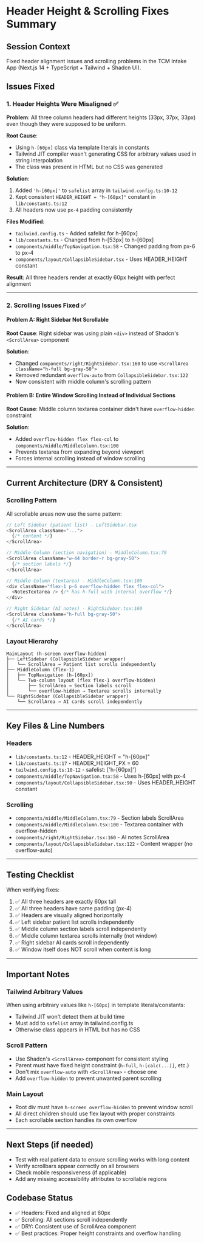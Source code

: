 # Header Height & Scrolling Fixes Summary

## Session Context
Fixed header alignment issues and scrolling problems in the TCM Intake App (Next.js 14 + TypeScript + Tailwind + Shadcn UI).

## Issues Fixed

### 1. Header Heights Were Misaligned ✅
**Problem**: All three column headers had different heights (33px, 37px, 33px) even though they were supposed to be uniform.

**Root Cause**:
- Using `h-[60px]` class via template literals in constants
- Tailwind JIT compiler wasn't generating CSS for arbitrary values used in string interpolation
- The class was present in HTML but no CSS was generated

**Solution**:
1. Added `'h-[60px]'` to `safelist` array in `tailwind.config.ts:10-12`
2. Kept consistent `HEADER_HEIGHT = "h-[60px]"` constant in `lib/constants.ts:12`
3. All headers now use `px-4` padding consistently

**Files Modified**:
- `tailwind.config.ts` - Added safelist for h-[60px]
- `lib/constants.ts` - Changed from h-[53px] to h-[60px]
- `components/middle/TopNavigation.tsx:58` - Changed padding from px-6 to px-4
- `components/layout/CollapsibleSidebar.tsx` - Uses HEADER_HEIGHT constant

**Result**: All three headers render at exactly 60px height with perfect alignment

---

### 2. Scrolling Issues Fixed ✅

#### Problem A: Right Sidebar Not Scrollable
**Root Cause**: Right sidebar was using plain `<div>` instead of Shadcn's `<ScrollArea>` component

**Solution**:
- Changed `components/right/RightSidebar.tsx:160` to use `<ScrollArea className="h-full bg-gray-50">`
- Removed redundant `overflow-auto` from `CollapsibleSidebar.tsx:122`
- Now consistent with middle column's scrolling pattern

#### Problem B: Entire Window Scrolling Instead of Individual Sections
**Root Cause**: Middle column textarea container didn't have `overflow-hidden` constraint

**Solution**:
- Added `overflow-hidden flex flex-col` to `components/middle/MiddleColumn.tsx:100`
- Prevents textarea from expanding beyond viewport
- Forces internal scrolling instead of window scrolling

---

## Current Architecture (DRY & Consistent)

### Scrolling Pattern
All scrollable areas now use the same pattern:

```typescript
// Left Sidebar (patient list) - LeftSidebar.tsx
<ScrollArea className="...">
  {/* content */}
</ScrollArea>

// Middle Column (section navigation) - MiddleColumn.tsx:79
<ScrollArea className="w-44 border-r bg-gray-50">
  {/* section labels */}
</ScrollArea>

// Middle Column (textarea) - MiddleColumn.tsx:100
<div className="flex-1 p-6 overflow-hidden flex flex-col">
  <NotesTextarea /> {/* has h-full with internal overflow */}
</div>

// Right Sidebar (AI notes) - RightSidebar.tsx:160
<ScrollArea className="h-full bg-gray-50">
  {/* AI cards */}
</ScrollArea>
```

### Layout Hierarchy
```
MainLayout (h-screen overflow-hidden)
├── LeftSidebar (CollapsibleSidebar wrapper)
│   └── ScrollArea → Patient list scrolls independently
├── MiddleColumn (flex-1)
│   ├── TopNavigation (h-[60px])
│   └── Two-column layout (flex flex-1 overflow-hidden)
│       ├── ScrollArea → Section labels scroll
│       └── overflow-hidden → Textarea scrolls internally
└── RightSidebar (CollapsibleSidebar wrapper)
    └── ScrollArea → AI cards scroll independently
```

---

## Key Files & Line Numbers

### Headers
- `lib/constants.ts:12` - HEADER_HEIGHT = "h-[60px]"
- `lib/constants.ts:17` - HEADER_HEIGHT_PX = 60
- `tailwind.config.ts:10-12` - safelist: ['h-[60px]']
- `components/middle/TopNavigation.tsx:58` - Uses h-[60px] with px-4
- `components/layout/CollapsibleSidebar.tsx:90` - Uses HEADER_HEIGHT constant

### Scrolling
- `components/middle/MiddleColumn.tsx:79` - Section labels ScrollArea
- `components/middle/MiddleColumn.tsx:100` - Textarea container with overflow-hidden
- `components/right/RightSidebar.tsx:160` - AI notes ScrollArea
- `components/layout/CollapsibleSidebar.tsx:122` - Content wrapper (no overflow-auto)

---

## Testing Checklist

When verifying fixes:
1. ✅ All three headers are exactly 60px tall
2. ✅ All three headers have same padding (px-4)
3. ✅ Headers are visually aligned horizontally
4. ✅ Left sidebar patient list scrolls independently
5. ✅ Middle column section labels scroll independently
6. ✅ Middle column textarea scrolls internally (not window)
7. ✅ Right sidebar AI cards scroll independently
8. ✅ Window itself does NOT scroll when content is long

---

## Important Notes

### Tailwind Arbitrary Values
When using arbitrary values like `h-[60px]` in template literals/constants:
- Tailwind JIT won't detect them at build time
- Must add to `safelist` array in tailwind.config.ts
- Otherwise class appears in HTML but has no CSS

### Scroll Pattern
- Use Shadcn's `<ScrollArea>` component for consistent styling
- Parent must have fixed height constraint (`h-full`, `h-[calc(...)]`, etc.)
- Don't mix `overflow-auto` with `<ScrollArea>` - choose one
- Add `overflow-hidden` to prevent unwanted parent scrolling

### Main Layout
- Root div must have `h-screen overflow-hidden` to prevent window scroll
- All direct children should use flex layout with proper constraints
- Each scrollable section handles its own overflow

---

## Next Steps (if needed)

- Test with real patient data to ensure scrolling works with long content
- Verify scrollbars appear correctly on all browsers
- Check mobile responsiveness (if applicable)
- Add any missing accessibility attributes to scrollable regions

## Codebase Status
- ✅ Headers: Fixed and aligned at 60px
- ✅ Scrolling: All sections scroll independently
- ✅ DRY: Consistent use of ScrollArea component
- ✅ Best practices: Proper height constraints and overflow handling
